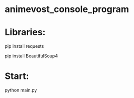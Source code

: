 # animevost_console_program
# Libraries:

pip install requests

pip install BeautifulSoup4

# Start:

  python main.py
